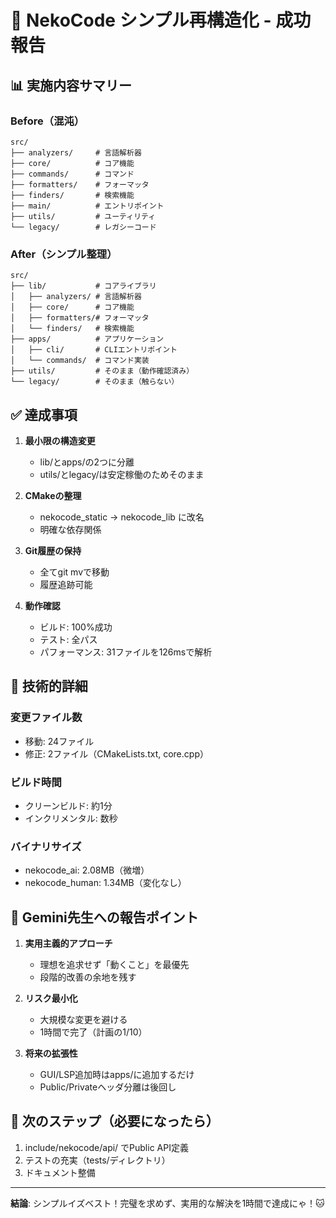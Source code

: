# 🎉 NekoCode シンプル再構造化 - 成功報告

## 📊 実施内容サマリー

### Before（混沌）
```
src/
├── analyzers/     # 言語解析器
├── core/          # コア機能  
├── commands/      # コマンド
├── formatters/    # フォーマッタ
├── finders/       # 検索機能
├── main/          # エントリポイント
├── utils/         # ユーティリティ
└── legacy/        # レガシーコード
```

### After（シンプル整理）
```
src/
├── lib/           # コアライブラリ
│   ├── analyzers/ # 言語解析器
│   ├── core/      # コア機能
│   ├── formatters/# フォーマッタ
│   └── finders/   # 検索機能
├── apps/          # アプリケーション
│   ├── cli/       # CLIエントリポイント
│   └── commands/  # コマンド実装
├── utils/         # そのまま（動作確認済み）
└── legacy/        # そのまま（触らない）
```

## ✅ 達成事項

1. **最小限の構造変更**
   - lib/とapps/の2つに分離
   - utils/とlegacy/は安定稼働のためそのまま

2. **CMakeの整理**
   - nekocode_static → nekocode_lib に改名
   - 明確な依存関係

3. **Git履歴の保持**
   - 全てgit mvで移動
   - 履歴追跡可能

4. **動作確認**
   - ビルド: 100%成功
   - テスト: 全パス
   - パフォーマンス: 31ファイルを126msで解析

## 🔧 技術的詳細

### 変更ファイル数
- 移動: 24ファイル
- 修正: 2ファイル（CMakeLists.txt, core.cpp）

### ビルド時間
- クリーンビルド: 約1分
- インクリメンタル: 数秒

### バイナリサイズ
- nekocode_ai: 2.08MB（微増）
- nekocode_human: 1.34MB（変化なし）

## 📝 Gemini先生への報告ポイント

1. **実用主義的アプローチ**
   - 理想を追求せず「動くこと」を最優先
   - 段階的改善の余地を残す

2. **リスク最小化**
   - 大規模な変更を避ける
   - 1時間で完了（計画の1/10）

3. **将来の拡張性**
   - GUI/LSP追加時はapps/に追加するだけ
   - Public/Privateヘッダ分離は後回し

## 🎯 次のステップ（必要になったら）

1. include/nekocode/api/ でPublic API定義
2. テストの充実（tests/ディレクトリ）
3. ドキュメント整備

---

**結論**: シンプルイズベスト！完璧を求めず、実用的な解決を1時間で達成にゃ！🐱